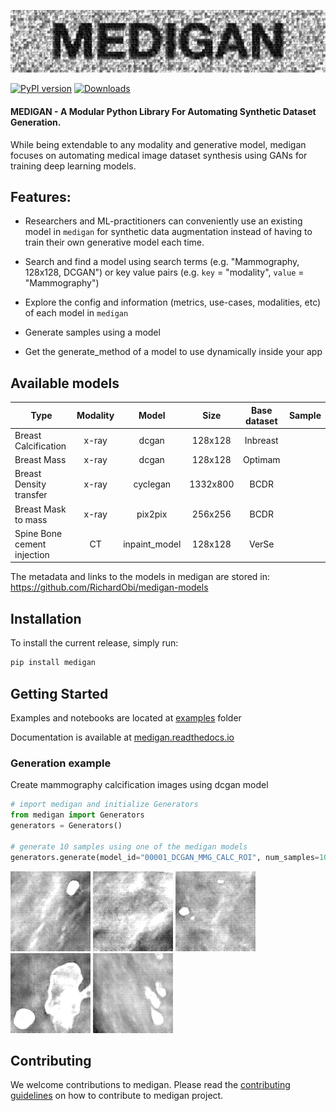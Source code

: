 <!-- # MEDIGAN -->
<!-- ![medigan](medigan_logo_1.png) -->
![medigan](docs/source/_static/medigan_logo.png)


[![PyPI version](https://badge.fury.io/py/medigan.svg)](https://badge.fury.io/py/medigan)
[![Downloads](https://img.shields.io/pypi/dm/medigan)](https://img.shields.io/pypi/dm/medigan)

#### MEDIGAN - A Modular Python Library For Automating Synthetic Dataset Generation.

While being extendable to any modality and generative model, medigan focuses on automating medical image dataset synthesis using GANs for training deep learning models.

## Features:

- Researchers and ML-practitioners can conveniently use an existing model in `medigan` for synthetic data augmentation instead of having to train their own generative model each time.

- Search and find a model using search terms (e.g. "Mammography, 128x128, DCGAN") or key value pairs (e.g. `key` = "modality", `value` = "Mammography")

- Explore the config and information (metrics, use-cases, modalities, etc) of each model in `medigan`

- Generate samples using a model

- Get the generate_method of a model to use dynamically inside your app

## Available models

| Type                        | Modality |     Model     |   Size   | Base dataset | Sample |
|-----------------------------|:--------:|:-------------:|:--------:|:------------:|:------:|
| Breast Calcification        |   x-ray  |     dcgan     |  128x128 |   Inbreast   |        |
| Breast Mass                 |   x-ray  |     dcgan     |  128x128 |    Optimam   |        |
| Breast Density transfer     |   x-ray  |    cyclegan   | 1332x800 |     BCDR     |        |
| Breast Mask to mass         |   x-ray  |    pix2pix    |  256x256 |     BCDR     |        |
| Spine Bone cement injection |    CT    | inpaint_model |  128x128 |     VerSe    |        |

The metadata and links to the models in medigan are stored in: https://github.com/RichardObi/medigan-models

## Installation
To install the current release, simply run:
```python
pip install medigan
```

## Getting Started
Examples and notebooks are located at [examples](examples) folder

Documentation is available at [medigan.readthedocs.io](https://medigan.readthedocs.io/en/latest/)



### Generation example
Create mammography calcification images using dcgan model
```python
# import medigan and initialize Generators
from medigan import Generators
generators = Generators()

# generate 10 samples using one of the medigan models
generators.generate(model_id="00001_DCGAN_MMG_CALC_ROI", num_samples=10)
```
![sample](docs/source/_static/samples/gan_sample_1.png)
![sample](docs/source/_static/samples/gan_sample_2.png)
![sample](docs/source/_static/samples/gan_sample_3.png)
![sample](docs/source/_static/samples/gan_sample_4.png)
![sample](docs/source/_static/samples/gan_sample_5.png)

## Contributing
We welcome contributions to medigan. Please read the [contributing guidelines](CONTRIBUTING.md) on how to contribute to medigan project.